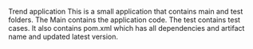 Trend application
This is a small application that contains main and test folders.
The Main contains the application code.
The test contains test cases.
It also contains pom.xml which has all dependencies and artifact name and updated latest version.

